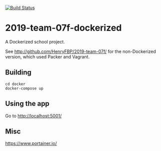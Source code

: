 [![Build Status](https://travis-ci.org/HenryFBP/2019-team-07f-dockerized.svg?branch=master)](https://travis-ci.org/HenryFBP/2019-team-07f-dockerized)

# 2019-team-07f-dockerized

A Dockerized school project.

See <http://github.com/HenryFBP/2019-team-07f/> for the non-Dockerized version, which used Packer and Vagrant.

## Building

    cd docker
    docker-compose up

## Using the app

Go to <http://localhost:5001/>

## Misc

<https://www.portainer.io/>
